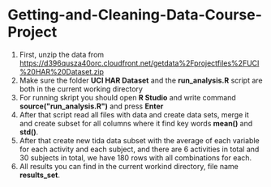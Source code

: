 # Getting-and-Cleaning-Data-Course-Project


1. First, unzip the data from https://d396qusza40orc.cloudfront.net/getdata%2Fprojectfiles%2FUCI%20HAR%20Dataset.zip
2. Make sure the folder **UCI HAR Dataset** and the **run_analysis.R** script are both in the current working directory
2. For running skript you should open **R Studio** and write command **source("run_analysis.R")** and press **Enter**
3. After that script read all files with data and create data sets, merge it and create subset for all columns where it find key words **mean()** and **std()**.
4. After that create new tida data subset with the average of each variable for each activity and each subject, and there are 6 activities in total and 30 subjects in total, we have 180 rows with all combinations for each.
5. All results you can find in the current workind directory, file name **results_set**.
